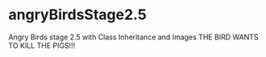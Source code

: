 # angryBirdsStage2.5
Angry Birds stage 2.5 with Class Inheritance and Images
THE BIRD WANTS TO KILL THE PIGS!!!
